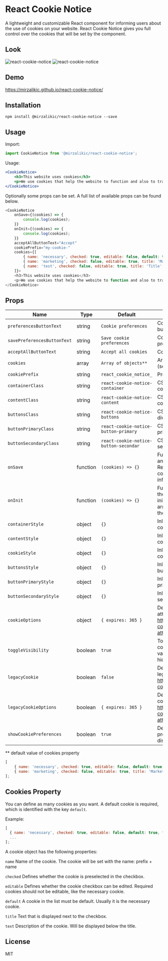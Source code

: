# React Cookie Notice

A lightweight and customizable React component for informing users about the use of cookies on your website.
React Cookie Notice gives you full control over the cookies that will be set by the component.

## Look

![react-cookie-notice](https://raw.githubusercontent.com/mirzalikic/react-cookie-notice/github-pages/images/react-cookie-notice-1.png)
![react-cookie-notice](https://raw.githubusercontent.com/mirzalikic/react-cookie-notice/github-pages/images/react-cookie-notice-2.png)

## Demo

https://mirzalikic.github.io/react-cookie-notice/

## Installation

```shell
npm install @mirzalikic/react-cookie-notice --save
```

## Usage

Import:

```js
import CookieNotice from '@mirzalikic/react-cookie-notice';
```

Usage:

```jsx
<CookieNotice>
    <h3>This website uses cookies</h3>
    <p>We use cookies that help the website to function and also to track how you interact with it. We will only use the cookies if you consent to it by clicking on "Accept all cookies". You can also manage individual cookie preferences.</p>
</CookieNotice>
```

Optionally some props can be set. A full list of available props can be found below.

```js
<CookieNotice
    onSave={(cookies) => {
        console.log(cookies);
    }}
    onInit={(cookies) => {
        console.log(cookies);
    }}
    acceptAllButtonText="Accept"
    cookiePrefix="my-cookie-"
    cookies={[
        { name: 'necessary', checked: true, editable: false, default: true, title: 'Essential', text: 'Essential cookies enable basic functions and are necessary for the proper function of the website. The website cannot function properly without these cookies.' },
        { name: 'marketing', checked: false, editable: true, title: 'Marketing', text: 'Marketing cookies are used to track visitors across websites. They are used by third-party advertisers or publishers to display personalized ads.' },
        { name: 'test', checked: false, editable: true, title: 'Title', text: 'Lorem ipsum dolor sit amet.' }
    ]}>
    <h3>This website uses cookies</h3>
    <p>We use cookies that help the website to function and also to track how you interact with it. We will only use the cookies if you consent to it by clicking on "Accept all cookies". You can also manage individual cookie preferences.</p>
</CookieNotice>
```

## Props

| Name                        | Type     | Default                               | Description                                                                                                        |
| --------------------------- | -------- | ------------------------------------- | ------------------------------------------------------------------------------------------------------------------ |
| `preferencesButtonText`     | string   | `Cookie preferences`                  | Content of preferences button.                                                                                     |
| `savePreferencesButtonText` | string   | `Save cookie preferences`             | Content of save preferences button.                                                                                |
| `acceptAllButtonText`       | string   | `Accept all cookies`                  | Content of accept button.                                                                                          |
| `cookies`                   | array    | `Array of objects**`                  | Array of available cookies (see Cookies Property).                                                                 |
| `cookiePrefix`              | string   | `react_cookie_notice_`                | Prefix of the cookie name.                                                                                         |
| `containerClass`            | string   | `react-cookie-notice-container`       | CSS classes of the container div.                                                                                  |
| `contentClass`              | string   | `react-cookie-notice-content`         | CSS classes of the content div.                                                                                    |
| `buttonsClass`              | string   | `react-cookie-notice-buttons`         | CSS classes of the button div.                                                                                     |
| `buttonPrimaryClass`        | string   | `react-cookie-notice-button-primary`  | CSS classes of the primary button.                                                                                 |
| `buttonSecondaryClass`      | string   | `react-cookie-notice-button-secondar` | CSS classes of the secondary button.                                                                               |
| `onSave`                    | function | `(cookies) => {}`                     | Function to be called after any cookie is set. Receives an array of all cookies and their informations.            |
| `onInit`                    | function | `(cookies) => {}`                     | Function to be called after the component is initialized. Receives an array of all cookies and their informations. |
| `containerStyle`            | object   | `{}`                                  | Inline styling for the container div.                                                                              |
| `contentStyle`              | object   | `{}`                                  | Inline styling for the content div.                                                                                |
| `cookieStyle`               | object   | `{}`                                  | Inline styling for the cookie div.                                                                                 |
| `buttonsStyle`              | object   | `{}`                                  | Inline styling for the buttons div.                                                                                |
| `buttonPrimaryStyle`        | object   | `{}`                                  | Inline styling for the primary button.                                                                             |
| `buttonSecondaryStyle`      | object   | `{}`                                  | Inline styling for the secondary button.                                                                           |
| `cookieOptions`             | object   | `{ expires: 365 }`                    | Defines additional cookie attributes. See: https://github.com/js-cookie/js-cookie#cookie-attributes                |
| `toggleVisibility`          | boolean  | `true`                                | Toggles the display of the cookie notice. Change value of toggleVisibility to hide or show.                        |
| `legacyCookie`              | boolean  | `false`                               | Defines whether the legacy cookie is set. See: https://web.dev/samesite-cookie-recipes/                            |
| `legacyCookieOptions`       | boolean  | `{ expires: 365 }`                    | Defines additional legacy cookie attributes. See: https://github.com/js-cookie/js-cookie#cookie-attributes         |
| `showCookiePreferences`     | boolean  | `true`                                | Defines whether the preferences button is displayed.                                                               |

\*\* default value of cookies property

```js
[
    { name: 'necessary', checked: true, editable: false, default: true, title: 'Essential', text: '...' },
    { name: 'marketing', checked: false, editable: true, title: 'Marketing', text: '...' }
];
```

## Cookies Property

You can define as many cookies as you want. A default cookie is required, which is identified with the key `default`.

Example:

```js
[
  { name: 'necessary', checked: true, editable: false, default: true, title: 'Essential', text: '...' },
  ...
];
```

A cookie object has the following properties:

`name`
Name of the cookie. The cookie will be set with the name: prefix + name

`checked`
Defines whether the cookie is preselected in the checkbox.

`editable`
Defines whether the cookie checkbox can be edited. Required cookies should not be editable, like the necessary cookie.

`default`
A cookie in the list must be default. Usually it is the necessary cookie.

`title`
Text that is displayed next to the checkbox.

`text`
Description of the cookie. Will be displayed below the title.

## License

MIT
